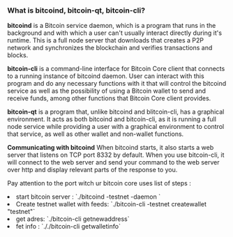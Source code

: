 ### What is bitcoind, bitcoin-qt, bitcoin-cli?

**bitcoind** is a Bitcoin service daemon, which is a program that runs in the background and with which a user can't usually interact directly during it's runtime. This is a full node server that downloads that creates a P2P network and synchronizes the blockchain and verifies transactions and blocks.

**bitcoin-cli** is a command-line interface for Bitcoin Core client that connects to a running instance of bitcoind daemon. User can interact with this program and do any necessary functions with it that will control the bitcoind service as well as the possibility of using a Bitcoin wallet to send and receive funds, among other functions that Bitcoin Core client provides.

**bitcoin-qt** is a program that, unlike bitcoind and blitcoin-cli, has a graphical environment. It acts as both bitcoind and bitcoin-cli, as it is running a full node service while providing a user with a graphical environment to control that service, as well as other wallet and non-wallet functions. 



**Communicating with bitcoind**
When bitcoind starts, it also starts a web server that listens on TCP port 8332 by default. When you use bitcoin-cli, it will connect to the web server and send your command to the web server over http and display relevant parts of the response to you.


Pay attention to the port witch ur bitcoin core uses 
list of steps :

<li> start bitcoin server : `./bitcoind -testnet -daemon `
<li> Create testnet wallet with feeds: `./bitcoin-cli -testnet  createwallet "testnet"`
<li> get adres: `./bitcoin-cli getnewaddress`
<li> fet info : `././bitcoin-cli getwalletinfo`
